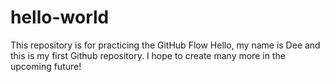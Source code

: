 # hello-world
This repository is for practicing the GitHub Flow
Hello, my name is Dee and this is my first Github repository. I hope to create many more in the upcoming future!
